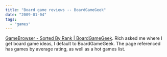 ```yaml
---
title: "Board game reviews -- BoardGameGeek"
date: "2009-01-04"
tags: 
  - "games"
---
```


[GameBrowser - Sorted By Rank | BoardGameGeek](http://www.boardgamegeek.com/browser.php?itemtype=game&sortby=rank). Rich asked me where I get board game ideas, I default to BoardGameGeek. The page referenced has games by average rating, as well as a hot games list.
